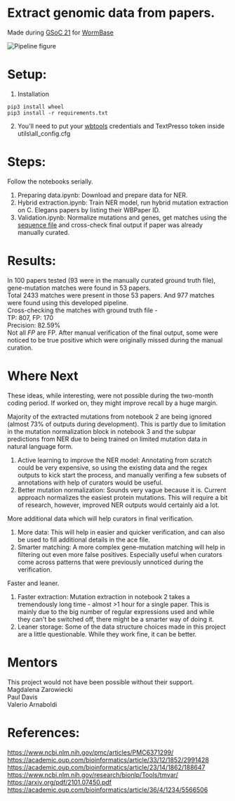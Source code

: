 # Extract genomic data from papers.   
Made during [GSoC 21](https://summerofcode.withgoogle.com/projects/#4837497529434112) for [WormBase](https://wormbase.org/)   
  
![Pipeline figure](https://github.com/rishabgit/genomic-info-from-papers/blob/main/utils/misc/fig.jpg?raw=true)
  
  
# Setup:  
1. Installation  
```  
pip3 install wheel   
pip3 install -r requirements.txt   
```  
2. You'll need to put your [wbtools](https://github.com/WormBase/wbtools) credentials and TextPresso token inside utils\all_config.cfg  
  
   
# Steps:     
Follow the notebooks serially.   
1. Preparing data.ipynb: Download and prepare data for NER.   
2. Hybrid extraction.ipynb: Train NER model, run hybrid mutation extraction on C. Elegans papers by listing their WBPaper ID.   
3. Validation.ipynb: Normalize mutations and genes, get matches using the [sequence file](ftp://ftp.ebi.ac.uk/pub/databases/wormbase/releases/WS281/species/c_elegans/PRJNA13758/c_elegans.PRJNA13758.WS281.protein.fa.gz) and cross-check final output if paper was already manually curated.  


# Results:
In 100 papers tested (93 were in the manually curated ground truth file), gene-mutation matches were found in 53 papers.   
Total 2433 matches were present in those 53 papers. And 977 matches were found using this developed pipeline.    
Cross-checking the matches with ground truth file -  
TP: 807, FP: 170  
Precision: 82.59%  
Not all *FP* are FP. After manual verification of the final output, some were noticed to be true positive which were originally missed during the manual curation.  



# Where Next  
These ideas, while interesting, were not possible during the two-month coding period. If worked on, they might improve recall by a huge margin.   
  
Majority of the extracted mutations from notebook 2 are being ignored (almost 73% of outputs during development). This is partly due to limitation in the mutation normalization block in notebook 3 and the subpar predictions from NER due to being trained on limited mutation data in natural language form.  
1. Active learning to improve the NER model: Annotating from scratch could be very expensive, so using the existing data and the regex outputs to kick start the process, and manually verifing a few subsets of annotations with help of curators would be useful.  
2. Better mutation normalization: Sounds very vague because it is. Current approach normalizes the easiest protein mutations. This will require a bit of research, however, improved NER outputs would certainly aid a lot.  
  
More additional data which will help curators in final verification.  
1. More data: This will help in easier and quicker verification, and can also be used to fill additional details in the ace file.  
2. Smarter matching: A more complex gene-mutation matching will help in filtering out even more false positives. Especially useful when curators come across patterns that were previously unnoticed during the verification.   
   
Faster and leaner.  
1. Faster extraction: Mutation extraction in notebook 2 takes a tremendously long time - almost >1 hour for a single paper. This is mainly due to the big number of regular expressions used and while they can't be switched off, there might be a smarter way of doing it.
2. Leaner storage: Some of the data structure choices made in this project are a little questionable. While they work fine, it can be better. 
  
  
# Mentors  
This project would not have been possible without their support.  
Magdalena Zarowiecki   
Paul Davis  
Valerio Arnaboldi  
  
  
# References:
https://www.ncbi.nlm.nih.gov/pmc/articles/PMC6371299/  
https://academic.oup.com/bioinformatics/article/33/12/1852/2991428  
https://academic.oup.com/bioinformatics/article/23/14/1862/188647  
https://www.ncbi.nlm.nih.gov/research/bionlp/Tools/tmvar/  
https://arxiv.org/pdf/2101.07450.pdf  
https://academic.oup.com/bioinformatics/article/36/4/1234/5566506  